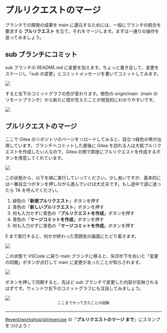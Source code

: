 # プルリクエストのマージ

ブランチでの開発の成果を main に還元するためには、一般にブランチの統合を要求する **プルリクエスト** を立て、それをマージします。まずは一通りの操作を追ってみましょう。

## sub ブランチにコミット

sub ブランチの README.md に変更を加えます。ちょっと書き足して、変更をステージし「sub の変更」とコミットメッセージを書いてコミットしてみます。

![](https://md.trap.jp/uploads/upload_3bbab03d3c81bd1fcc22540db66d88ce.png)

すると左下のコミットグラフの色が変わります。橙色の origin/main（main のリモートブランチ）から新たに枝が生えたことが視覚的にわかりやすいです。

![](https://md.trap.jp/uploads/upload_5b2474dee7a1fef2410e23d8be54d2f1.png)

## プルリクエストのマージ

ここで Gitea のリポジトリのページをリロードしてみると、目立つ緑色の帯が出現しています。ブランチへコミットした直後に Gitea を訪れる人は大抵プルリクエストを作成したい人なので、Gitea の側で即座にプルリクエストを作成するボタンを用意してくれています。

![](https://md.trap.jp/uploads/upload_50ae729a783b5482dfb25a3e5e4f29f3.png)

この状態から、以下を順に実行していってください。少し長いですが、基本的には一番目立つボタンを押しながら進んでいけば大丈夫です。もし途中で道に迷ったら TA を呼んでください。

1. 緑色の「**新規プルリクエスト**」ボタンを押す
2. 青色の「**新しいプルリクエスト**」ボタンを押す
3. 何も入力せずに青色の「**プルリクエストを作成**」ボタンを押す
4. 青色の「**マージコミットを作成**」ボタンを押す
5. 何も入力せずに青色の「**マージコミットを作成**」ボタンを押す

5 まで実行すると、何かが終わった雰囲気の画面にたどり着きます。

![](https://md.trap.jp/uploads/upload_7d422bd519cfcae5134c276b29766361.png)

この状態で VSCode に戻り main ブランチに移ると、矢印が下を向いた「変更の同期」ボタンが点灯して main に変更があったことが知らされます。

![](https://md.trap.jp/uploads/upload_1908dea925806acd5fde109fac5124ad.png)

ボタンを押して同期すると、先ほど sub ブランチで変更した内容が反映されるはずです。ウィンドウ左下のコミットグラフにも注目してみましょう。

![](https://md.trap.jp/uploads/upload_86c55ea931d1a34eba863d63260cb419.png)
<p style="font-size: 12px; text-align: center; margin: -16px 0 20px 0">ここまでやってきたことの図解</p>

---

[#event/workshop/git/exercise](https://q.trap.jp/channels/event/workshop/git/exercise) の『**プルリクエストのマージ まで**』にスタンプをつけよう！
